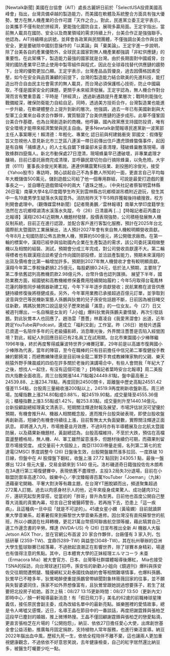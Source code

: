 [Newtalk新聞] 美國在台協會（AIT）處長古麗妍日前於「SelectUSA投資美國高峰會」指出，台灣具備卓越的製造能力，而美國在軟體及系統整合方面具有強大優勢，雙方在無人機產業的合作可謂「天作之合」。對此，民進黨立委王定宇表示，台美攜手不僅有助於拼經濟，更能強化國防自主，展現多贏局面。王定宇指出，當前無人載具在國防、安全以及商業領域的需求持續上升，台美合作正是強強聯手。他認為，AIT持續釋出訊號，並拜會各政黨與民間團體，不僅強調台美合作與台灣安全，更是要破除中國刻意操作的「以美論」與「棄美論」。王定宇進一步說明，除了台美各自的產業優勢外，全球民主國家對無人機產業都強調「非紅供應鏈」的重要性。在此架構下，製造能力最強的國家就是台灣。由於長期面對中國威脅，台灣的國防產業早已禁止使用中製零組件與程式，因此在全球尋找替代供應鏈的趨勢下，台灣的優勢更加凸顯。王定宇表示，台灣產品品質優良，過去因價格因素受壓，如今在安全與品質兼顧的前提下，台灣的製造能力結合歐美的先進科技，能打造出符合自由民主社會需求的無人載具，而台灣必須保護核心技術，防止中國竊取，不僅是國家安全的課題，更關乎未來經濟發展。王定宇認為，無人機合作對台灣而言有雙重意義：平時是「拼經濟」，透過新通路提升產業層次；戰時則能強化戰備縱深，確保防衛能力自給自足。同時，透過美方技術合作，台灣製造業也能進一步升級，在軟硬體整合上提升到新的層次。他強調，過去一年已有美國新創與大型軍工企業來台尋求合作夥伴，實質驗證了台美供應鏈的逐步成形。此舉不僅鞏固台美合作基礎，也為台灣創造新的商機。他呼籲，國內政黨應支持國防投資，唯有安全環境才能帶來經濟繁榮與民主自由。更多Newtalk新聞報導民進黨新一波黨部主任人事案曝光！賴清德：年輕化、專業化 認日前與柯建銘衝突 郭國文：假傳聖旨又忽視他人意見新北市三芝區八連溪一帶日前傳出住戶遭虎頭蜂螫傷事件，起因是有自稱「捕蜂達人」的人士私自鋸下蜂巢卻未妥善清理，殘破蜂巢散落現場，導致蜂群四竄傷人。新北市動保處27日澄清，現場蜂巢早已遭破壞，非專業處理才釀禍，目前已委託廠商完成清理，並呼籲民眾切勿自行摘除蜂巢，以免危險。大宇資（6111）董事長凃俊光笑著說。連連併購震驚科技業、創投圈的凃俊光，接受《Yahoo股市》專訪時，開心談起自己不為多數人所知的一面，更直言自己平均每年大概儲值500萬元，儲到遊戲公司給了他一個專用群組，可說是最愛打遊戲的董事長之一，並自曝在遊戲領域中的兩大「遺珠之憾」。（中央社記者蔡智明雲林縣26日電）南華大學4名印度籍學生昨天到雲林縣古坑鄉樟湖吊橋附近遊玩，發生其中一名19歲男學生疑落水失蹤意外。消防局昨天下午5時許獲報後持續搜救，校方則開會處理中。（觀傳媒雲林新聞）【記者簡勇鵬／雲林報導】南華大學印度籍學生浩然在古坑鄉樟湖清水溪落水失蹤，今（26）日清晨再 […]【時報記者莊丙農台北報導】漢翔(2634)近期無人機題材發酵，股價表現強勢，公司積極發展無人機反制系統，目前正在進行認證，並配合客戶進行客製化服務，預計在2025年台北國際航太暨國防工業展展出，法人預計2027年會有來自無人機較明顯營收貢獻。 今年8月上旬國防部公佈五款無人機，預算約500億元，將公開徵求廠商。在第一輪的標案中，漢翔已經參與協助國內企業在生產製造的需求，該公司委託漢翔做整機以及相關的組裝、測試，預期會分成三年完成，對公司營收貢獻還不大。第二輪得標者也有跟漢翔洽談希望合作向國防部投標，並洽談產製能力，預期未來漢翔的出貨及價格會比第一輪增加許多。預期到2027年無人機營收才會有較明顯貢獻。 漢翔今年第二季稅後虧損2.25億元，每股虧損0.24元，低於法人預期，主要除了第二季依舊認列高教機罰款2.98億元外，台幣升值也認列匯損。 展望下半年，國防業務方面，經國號和高教機維修保養費用陸續開始履約；今年5月取得台電鳳林花蓮的靜態同步補償器新建工程，今年下半年逐步貢獻營收；民航業務在波音供應鏈持續修復後將穩健成長。另外，今年軍用業務已承接超過百億元訂單，並爭取到波音與空巴等民機新案藝人孫鵬與狄鶯的兒子孫安佐話題不斷，日前因為被目睹交往新歡，媽媽狄鶯誇口說這是兒子歷來她最「滿意」的一位女友。今（27）日又被週刊爆出，一名自稱是女友的「J小姐」爆料狄鶯與孫鵬夫妻情變，再次引發話題。對此狄鶯本人也回應了。趙浩雲「薔薔」林嘉凌自《我愛黑澀會》出道，近年跨足YouTube與Podcast，還成立「福利文創」工作室。昨（26日）她發片透露已資遣一名陪伴多年的元老級攝影師，消息曝光後，外界關注薔薔是否陷入經營困境？對此，經紀人則回應目前已有2名員工在試用期。台北市東園國小少棒隊繼1996年後，終於再度奪得威廉波特世界少棒賽冠軍，29年前是以高雄市復興國小少棒隊為代表，當年的陣容，至今在職棒的只有目前擔任中信兄弟二軍復健投手教練的鄭錡鴻；而總教練陳德泉是目前味全龍二軍野手育成教練陳家駒的父親、樂天桃猿外野手陳晨威的四伯在許多關於老後的演講場合中，有些人會問我「年紀大了之後，想找人一起住，有沒有這個可能？」【時報記者葉時安台北報導】周二美股四大指數全面收高，周三台股開漲144.71點報24449.81點，盤中最高衝上24539.88、上漲234.78點，再度回到24500關卡，距離盤中歷史高點24551.42僅差11.54點，台股周三量縮收漲200點以上，24519.9再度刷新收盤新高。周三終場，加權指數上漲214.80點或0.88%，報24519.90點，成交量降至4555.36億元；櫃檯指數上漲3.55點或1.42%，報253.83點，成交量則升至1440.14億元。 台新投顧副總經理黃文清表示，短期關注輝達財報及展望，市場評估狀況可望優於預期，有機會推升AI、機器人相關概念股，進而推升台股突破表現，即使台股收盤再創新高，短線仍有機會持續往上漲，目前暫無太大負面變數，實際關注輝達正面訊息。 即將進入九月，市場擔憂韭月效應，不過9月亦有半導體展及台北航太暨國防展，以及蘋果新機題材，黃副總認為，台股高檔維持，不至於大跌，預估在高檔震盪整體格局，無人機、AI、軍工雖然留意漲多，但題材後續仍可期，而蘋果則留意市場接受度。 成交量前十大個股上，南亞(1303)帶量走揚，名列第二第七的宏達電(2MSCI 季度調整今 (26) 日盤後生效，台股開盤雖然漲多拉回、一度跌破 10 日線，但盤中在 AI 股撐盤下翻紅，收盤上漲 27.72 點回到 24305.1 點，最後一盤爆出 1224 億元大量，交易金額來到 5140 億元。洛杉磯道奇日籍強投佐佐木朗希在3A進行第三場復健賽中，表現依舊不盡理想，主投3.2局失3分退場，目前在小聯盟防禦率高達7.00。娛樂中心／李汶臻報導百萬YouTuber「Joeman」（九妹）憑藉豪宅開箱、平奢大對決等有趣主題，在台灣YT圈脫穎而出，頻道聚集超過272萬人訂閱。過去以肉感身材示人的他，近年來瘦身成果驚人、成功鏟肉31公斤，還研究起型男穿搭，從當初的「胖哥」晉升為型男。日前他也首度公開自己整尊大消風的真實內幕，坦言自己曾被醫師警告，若再拖下去，恐患上「這一疾病」，且這種病一旦中招「就是不可逆的」。45歲女星小嫻（黃瑜嫻）目前就讀屏東大學音樂系，趁著暑假來到蘇黎世大學音樂系進修。因台灣沒有直飛蘇黎世的航班，所以小嫻選在杜拜轉機，更花21萬台幣搭阿聯酋航空頭等艙，藉此犒賞自己邊工作邊念書的辛勞。輝達 (NVDA-US) 今 (26) 日宣布推出全新 AI 機器人大腦 Jetson AGX Thor，並在官網公布首波 20 家合作夥伴，台廠僅有 3 家入列，包括研華 (2359-TW)、宜鼎(5289-TW) 與益登(3048-TW)，其在杭州舉辦的亞洲大學生籃球聯賽已經落幕，不過掀起浪潮正在影響世界，除了球賽本身精彩，場邊也有值得注意的焦點。其中，日本體育大學的正妹經理エルマコーラ 未亜（Ermacora Mia）被大會官方、日本、台灣等社群媒體報導後爆紅， Mia也接受TSNA的採訪，向台灣球迷打招呼。孫安佐的新歡J小姐向《鏡週刊》爆料與孫安佐交往期間遭劈腿、騷擾網紅又赴泰國找偽娘約會等相關難堪情事，也爆料孫鵬、狄鶯早已不睦多年，狄鶯喝醉便重提孫鵬曾帶緋聞對象林筱薇回家的往事，並不願與失智婆婆同住，孫家不如外界想像富有，且狄鶯曾跟她說過想要孫子，若生了就要把北投房子給她。首次上稿：08/27 13:15更新時間：08/27 13:50（更新內文）即時中心／顏一軒報導最新消息！有「假日飛刀手」美名的62歲的前職棒球星陳義信，接任原民會副主委，成為改組名單中的最新亮點。娛樂圈裡的愛情故事，總是令人唏噓又感慨，近日，名導王晶在節目中的一番談話，再度把謝霆鋒與張柏芝這段早已塵封的婚姻，推上微博熱搜。王晶不僅回顧謝霆鋒與張柏芝的戀愛點滴，更直言張柏芝在片場的「公開抱怨」，納豆、依依27日擔任愛心大使，出席創世基金會公益活動，推廣每月固定捐款，支持植物人常年服務，也進行樂活宣導。納豆2022年腦出血中風，歷經九死一生，依依全程陪伴不離不棄，這也讓兩人更加重視健康觀念，不過依依不好意思笑說，去年健康檢查，自己的紅字居然還比納豆多，被醫生叮囑要少吃一點。